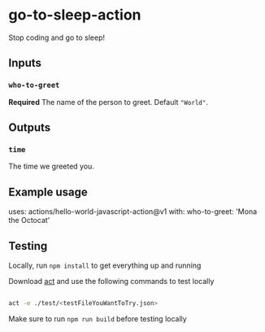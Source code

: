 # go-to-sleep-action

Stop coding and go to sleep!

## Inputs

### `who-to-greet`

**Required** The name of the person to greet. Default `"World"`.

## Outputs

### `time`

The time we greeted you.

## Example usage

uses: actions/hello-world-javascript-action@v1
with:
who-to-greet: 'Mona the Octocat'

## Testing

Locally, run `npm install` to get everything up and running

Download [act](https://github.com/nektos/act) and use the following commands to test locally

```bash

act -e ./test/<testFileYouWantToTry.json>

```

Make sure to run `npm run build` before testing locally
